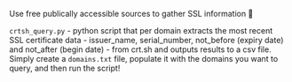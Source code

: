Use free publically accessible sources to gather SSL information 💪 

`crtsh_query.py` - python script that per domain extracts the most recent SSL certificate data - issuer_name, serial_number, not_before (expiry date) and not_after (begin date) - from crt.sh and outputs results to a csv file. Simply create a `domains.txt` file, populate it with the domains you want to query, and then run the script!
